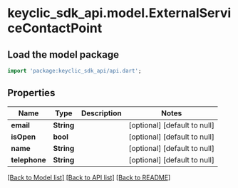 # keyclic_sdk_api.model.ExternalServiceContactPoint

## Load the model package
```dart
import 'package:keyclic_sdk_api/api.dart';
```

## Properties
Name | Type | Description | Notes
------------ | ------------- | ------------- | -------------
**email** | **String** |  | [optional] [default to null]
**isOpen** | **bool** |  | [optional] [default to null]
**name** | **String** |  | [optional] [default to null]
**telephone** | **String** |  | [optional] [default to null]

[[Back to Model list]](../README.md#documentation-for-models) [[Back to API list]](../README.md#documentation-for-api-endpoints) [[Back to README]](../README.md)


